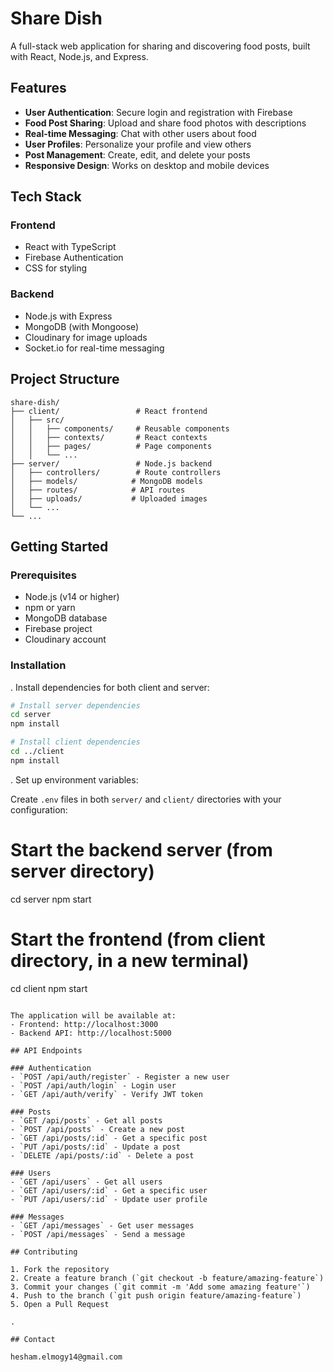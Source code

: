 # Share Dish

A full-stack web application for sharing and discovering food posts, built with React, Node.js, and Express.

## Features

- **User Authentication**: Secure login and registration with Firebase
- **Food Post Sharing**: Upload and share food photos with descriptions
- **Real-time Messaging**: Chat with other users about food
- **User Profiles**: Personalize your profile and view others
- **Post Management**: Create, edit, and delete your posts
- **Responsive Design**: Works on desktop and mobile devices

## Tech Stack

### Frontend
- React with TypeScript
- Firebase Authentication
- CSS for styling

### Backend
- Node.js with Express
- MongoDB (with Mongoose)
- Cloudinary for image uploads
- Socket.io for real-time messaging

## Project Structure

```
share-dish/
├── client/                 # React frontend
│   ├── src/
│   │   ├── components/     # Reusable components
│   │   ├── contexts/       # React contexts
│   │   ├── pages/          # Page components
│   │   └── ...
├── server/                 # Node.js backend
│   ├── controllers/        # Route controllers
│   ├── models/            # MongoDB models
│   ├── routes/            # API routes
│   ├── uploads/           # Uploaded images
│   └── ...
└── ...
```

## Getting Started

### Prerequisites
- Node.js (v14 or higher)
- npm or yarn
- MongoDB database
- Firebase project
- Cloudinary account

### Installation

. Install dependencies for both client and server:
```bash
# Install server dependencies
cd server
npm install

# Install client dependencies
cd ../client
npm install
```

. Set up environment variables:

Create `.env` files in both `server/` and `client/` directories with your configuration:





# Start the backend server (from server directory)
cd server
npm start

# Start the frontend (from client directory, in a new terminal)
cd client
npm start
```

The application will be available at:
- Frontend: http://localhost:3000
- Backend API: http://localhost:5000

## API Endpoints

### Authentication
- `POST /api/auth/register` - Register a new user
- `POST /api/auth/login` - Login user
- `GET /api/auth/verify` - Verify JWT token

### Posts
- `GET /api/posts` - Get all posts
- `POST /api/posts` - Create a new post
- `GET /api/posts/:id` - Get a specific post
- `PUT /api/posts/:id` - Update a post
- `DELETE /api/posts/:id` - Delete a post

### Users
- `GET /api/users` - Get all users
- `GET /api/users/:id` - Get a specific user
- `PUT /api/users/:id` - Update user profile

### Messages
- `GET /api/messages` - Get user messages
- `POST /api/messages` - Send a message

## Contributing

1. Fork the repository
2. Create a feature branch (`git checkout -b feature/amazing-feature`)
3. Commit your changes (`git commit -m 'Add some amazing feature'`)
4. Push to the branch (`git push origin feature/amazing-feature`)
5. Open a Pull Request

.

## Contact

hesham.elmogy14@gmail.com

